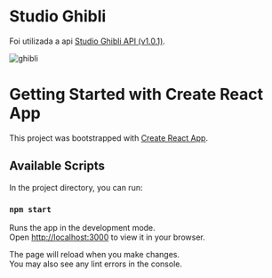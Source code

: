 
# Studio Ghibli

Foi utilizada a api [Studio Ghibli API (v1.0.1)](https://ghibliapi.herokuapp.com/).

![ghibli](https://user-images.githubusercontent.com/86432951/204670689-3c570c4f-ddcd-4dec-9082-935e54c03573.gif)

# Getting Started with Create React App

This project was bootstrapped with [Create React App](https://github.com/facebook/create-react-app).

## Available Scripts

In the project directory, you can run:

### `npm start`

Runs the app in the development mode.\
Open [http://localhost:3000](http://localhost:3000) to view it in your browser.

The page will reload when you make changes.\
You may also see any lint errors in the console.
